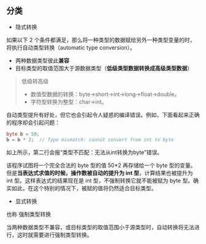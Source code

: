 ## 分类



* 隐式转换

如果以下 2 个条件都满足，那么将一种类型的数据赋给另外一种类型变量的时，将执行自动类型转换（automatic type conversion）。

- 两种数据类型彼此**兼容**
- 目标类型的取值范围大于源数据类型（**低级类型数据转换成高级类型数据**）

> 低级转高级
>
> - 数值型数据的转换：byte→short→int→long→float→double。
> - 字符型转换为整型：char→int。



自动类型提升有好处，但它也会引起令人疑惑的编译错误。例如，下面看起来正确的程序却会引起问题：

```java
byte b = 50;
b = b * 2;  // Type mismatch: cannot convert from int to byte
```

如上所示，第二行会报“类型不匹配：无法从int转换为byte”错误。

该程序试图将一个完全合法的 byte 型的值 50*2 再存储给一个 byte 型的变量。但是**当表达式求值的时候，操作数被自动的提升为 int 型**，计算结果也被提升为 int 型。这样表达式的结果现在是 int 型，不强制转换它就不能被赋为 byte 型。确实如此，在这个特别的情况下，被赋的值将仍然适合目标类型。







* 显式转换

也称 强制类型转换

当两种数据类型不兼容，或目标类型的取值范围小于源类型时，自动转换将无法进行，这时就需要进行强制类型转换。

